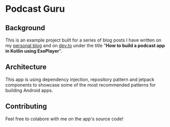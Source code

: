 # Podcast Guru

## Background

This is an example project built for a series of blog posts I have written on my [personal blog](https://www.codingstoic.com/index.php/2020/01/20/building-a-podcast-app-series-1-mini-in-app-player/) and on [dev.to](https://dev.to/abdurahmanadilovic/building-a-podcast-app-series-1-mini-in-app-player-7k0) under the title "**How to build 
a podcast app in Kotlin using ExoPlayer**". 

## Architecture

This app is using dependency injection, repository pattern and jetpack components to showcase some of the most recommended patterns for building Android apps.

## Contributing

Feel free to colabore with me on the app's source code!
